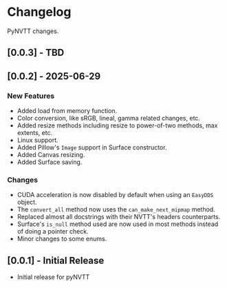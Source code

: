 # Changelog

PyNVTT changes.

## [0.0.3] - TBD

## [0.0.2] - 2025-06-29

### New Features
- Added load from memory function.
- Color conversion, like sRGB, lineal, gamma related changes, etc.
- Added resize methods including resize to power-of-two methods, max extents, etc.
- Linux support.
- Added Pillow's `Image` support in Surface constructor.
- Added Canvas resizing.
- Added Surface saving.

### Changes
- CUDA acceleration is now disabled by default when using an `EasyDDS` object.
- The `convert_all` method now uses the `can_make_next_mipmap` method.
- Replaced almost all docstrings with their NVTT's headers counterparts.
- Surface's `is_null` method used are now used in most methods instead of doing a pointer check.
- Minor changes to some enums.

## [0.0.1] - Initial Release

- Initial release for pyNVTT